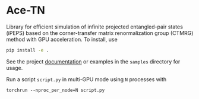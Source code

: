 # Ace-TN
Library for efficient simulation of infinite projected entangled-pair states (iPEPS) based on the corner-transfer matrix renormalization group (CTMRG) method with GPU acceleration. To install, use
```bash
pip install -e .
```
See the project [documentation](https://ace-tn.github.io/ace-tn/) or examples in the `samples` directory for usage.

Run a script `script.py` in multi-GPU mode using `N` processes with
```
torchrun --nproc_per_node=N script.py
```
